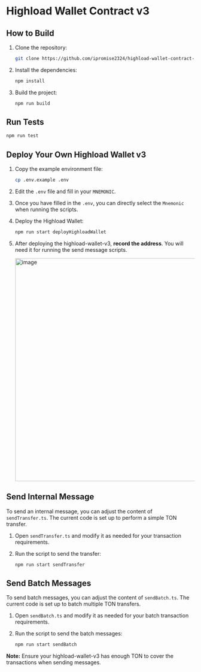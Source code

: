 # Highload Wallet Contract v3

## How to Build

1. Clone the repository:
    ```bash
    git clone https://github.com/ipromise2324/highload-wallet-contract-v3.git
    ```
2. Install the dependencies:
    ```bash
    npm install
    ```
3. Build the project:
    ```bash
    npm run build
    ```

## Run Tests

```bash
npm run test
```

## Deploy Your Own Highload Wallet v3

1. Copy the example environment file:
    ```bash
    cp .env.example .env
    ```
2. Edit the `.env` file and fill in your `MNEMONIC`.
3. Once you have filled in the `.env`, you can directly select the `Mnemonic` when running the scripts.

4. Deploy the Highload Wallet:
    ```bash
    npm run start deployHighloadWallet
    ```
5. After deploying the highload-wallet-v3, **record the address**. You will need it for running the send message scripts.

    <img width="595" alt="image" src="https://github.com/ipromise2324/highload-wallet-contract-v3/assets/87699256/ae33e716-8d3f-40ea-bd11-d1c8b8750c8e">


## Send Internal Message

To send an internal message, you can adjust the content of `sendTransfer.ts`. The current code is set up to perform a simple TON transfer.

1. Open `sendTransfer.ts` and modify it as needed for your transaction requirements.

2. Run the script to send the transfer:
    ```bash
    npm run start sendTransfer
    ```

## Send Batch Messages

To send batch messages, you can adjust the content of `sendBatch.ts`. The current code is set up to batch multiple TON transfers.

1. Open `sendBatch.ts` and modify it as needed for your batch transaction requirements.

2. Run the script to send the batch messages:
    ```bash
    npm run start sendBatch
    ```

**Note:** Ensure your highload-wallet-v3 has enough TON to cover the transactions when sending messages.
